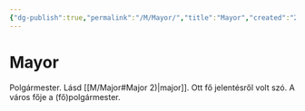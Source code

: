 ```yaml
---
{"dg-publish":true,"permalink":"/M/Mayor/","title":"Mayor","created":"2024-02-05T01:37","updated":"2024-02-07T02:23"}
---
```



# Mayor

Polgármester. Lásd [[M/Major#Major 2)\|major]]. Ott fő jelentésről volt szó. A város fője a (fő)polgármester.  